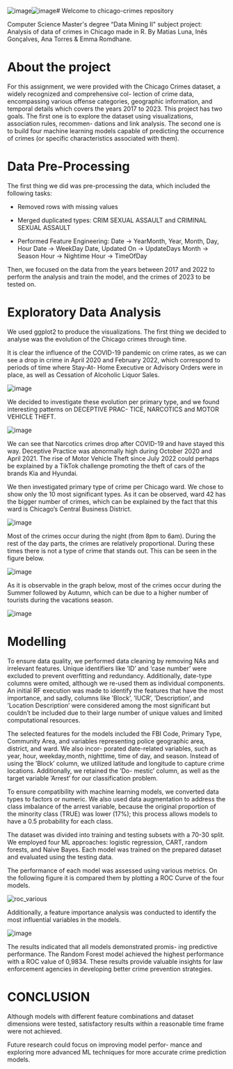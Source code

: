 ![image](https://github.com/matiasortizluna/chicago-crimes/assets/64530615/e26de271-308c-4196-a86b-721268456682)![image](https://github.com/matiasortizluna/chicago-crimes/assets/64530615/ba27b176-4efc-4d99-af60-92ece0f8420f)# Welcome to chicago-crimes repository

Computer Science Master's degree “Data Mining II" subject project: Analysis of data of crimes in Chicago made in R.
By Matias Luna, Inês Gonçalves, Ana Torres & Emma Romdhane.

# About the project
For this assignment, we were provided with the Chicago Crimes dataset, a widely recognized and comprehensive col- lection of crime data, encompassing various offense categories, geographic information, and temporal details which covers the years 2017 to 2023.
This project has two goals. The first one is to explore the dataset using visualizations, association rules, recommen- dations and link analysis. The second one is to build four machine learning models capable of predicting the occurrence of crimes (or specific characteristics associated with them).

# Data Pre-Processing

The first thing we did was pre-processing the data, which included the following tasks:

- Removed rows with missing values

- Merged duplicated types: CRIM SEXUAL ASSAULT and CRIMINAL SEXUAL ASSAULT

- Performed Feature Engineering:
    Date -> YearMonth, Year, Month, Day, Hour
    Date -> WeekDay
    Date, Updated On -> UpdateDays
    Month -> Season
    Hour -> Nightime
    Hour -> TimeOfDay

Then, we focused on the data from the years between 2017 and 2022 to perform the analysis and train the model, and the crimes of 2023 to be tested on.

# Exploratory Data Analysis

We used ggplot2 to produce the visualizations. The first thing we decided to analyse was the evolution of the Chicago crimes through time.

It is clear the influence of the COVID-19 pandemic on crime rates, as we can see a drop in crime in April 2020 and February 2022, which correspond to periods of time where Stay-At- Home Executive or Advisory Orders were in place, as well as Cessation of Alcoholic Liquor Sales.

![image](https://github.com/matiasortizluna/chicago-crimes/assets/64530615/e1eb8b3e-a9e6-4299-b77c-de119cadad32)

We decided to investigate these evolution per primary type, and we found interesting patterns on DECEPTIVE PRAC- TICE, NARCOTICS and MOTOR VEHICLE THEFT.

![image](https://github.com/matiasortizluna/chicago-crimes/assets/64530615/ede68f61-8005-45d6-8513-7823bcbefdc6)

We can see that Narcotics crimes drop after COVID-19 and have stayed this way. Deceptive Practice was abnormally high during October 2020 and April 2021. The rise of Motor Vehicle Theft since July 2022 could perhaps be explained by a TikTok challenge promoting the theft of cars of the brands Kia and Hyundai.

We then investigated primary type of crime per Chicago ward. We chose to show only the 10 most significant types. As it can be observed, ward 42 has the bigger number of crimes, which can be explained by the fact that this ward is Chicago’s Central Business District.

![image](https://github.com/matiasortizluna/chicago-crimes/assets/64530615/7816a607-632b-4bef-9350-d782924955f4)

Most of the crimes occur during the night (from 8pm to 6am). During the rest of the day parts, the crimes are relatively proportional. During these times there is not a type of crime that stands out. This can be seen in the figure below.

![image](https://github.com/matiasortizluna/chicago-crimes/assets/64530615/a225710f-7a06-4590-b5ab-cc8a02af47b8)

As it is observable in the graph below, most of the crimes occur during the Summer followed by Autumn, which can be due to a higher number of tourists during the vacations season.

![image](https://github.com/matiasortizluna/chicago-crimes/assets/64530615/98ac552d-66d6-4a92-861b-a76e5aead3dd)

# Modelling

To ensure data quality, we performed data cleaning by removing NAs and irrelevant features. Unique identifiers like ’ID’ and ’case number’ were excluded to prevent overfitting and redundancy. Additionally, date-type columns were omited, although we re-used them as individual components. An initial RF execution was made to identify the features that have the most importance, and sadly, columns like ’Block’, ’IUCR’, ’Description’, and ’Location Description’ were considered among the most significant but couldn’t be included due to their large number of unique values and limited computational resources.

The selected features for the models included the FBI Code, Primary Type, Community Area, and variables representing police geographic area, district, and ward. We also incor- porated date-related variables, such as year, hour, weekday,month, nighttime, time of day, and season. Instead of using the ’Block’ column, we utilized latitude and longitude to capture crime locations. Additionally, we retained the ’Do- mestic’ column, as well as the target variable ’Arrest’ for our classification problem.

To ensure compatibility with machine learning models, we converted data types to factors or numeric. We also used data augmentation to address the class imbalance of the arrest variable, because the original proportion of the minority class (TRUE) was lower (17%); this process allows models to have a 0.5 probability for each class.

The dataset was divided into training and testing subsets with a 70-30 split. We employed four ML approaches: logistic regression, CART, random forests, and Naive Bayes. Each model was trained on the prepared dataset and evaluated using the testing data.

The performance of each model was assessed using various metrics. On the following figure it is compared them by plotting a ROC Curve of the four models.

![roc_various](https://github.com/matiasortizluna/chicago-crimes/assets/64530615/aff6810f-506b-471a-a573-f4e6bcc3abd5)

Additionally, a feature importance analysis was conducted to identify the most influential variables in the models.

![image](https://github.com/matiasortizluna/chicago-crimes/assets/64530615/87be8788-4969-4a6a-b2d3-497a427fa9b3)

The results indicated that all models demonstrated promis- ing predictive performance. The Random Forest model achieved the highest performance with a ROC value of 0,9834. These results provide valuable insights for law enforcement agencies in developing better crime prevention strategies.

# CONCLUSION

Although models with different feature combinations and dataset dimensions were tested, satisfactory results within a reasonable time frame were not achieved.

Future research could focus on improving model perfor- mance and exploring more advanced ML techniques for more accurate crime prediction models.
















